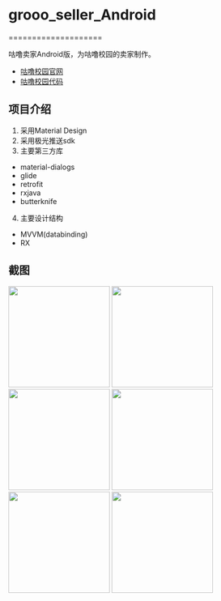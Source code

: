 # grooo_seller_Android
====================

咕噜卖家Android版，为咕噜校园的卖家制作。

 - [咕噜校园官网](http://www.grooo.cn/)
 - [咕噜校园代码](https://github.com/RunziiMo/grooo_android_client)

## 项目介绍

 1. 采用Material Design
 2. 采用极光推送sdk
 3. 主要第三方库
  - material-dialogs
  - glide
  - retrofit
  - rxjava
  - butterknife

 4. 主要设计结构
  - MVVM(databinding)
  - RX 

## 截图

 <img src="http://img.blog.csdn.net/20160603012347722" width=200> <img src="http://img.blog.csdn.net/20160603010148029" width=200> <img src="http://img.blog.csdn.net/20160603010538823" width=200> <img src="http://img.blog.csdn.net/20160603011648051" width=200> <img src="http://img.blog.csdn.net/20160603011815317" width=200> <img src="http://img.blog.csdn.net/20160603011842864" width=200>